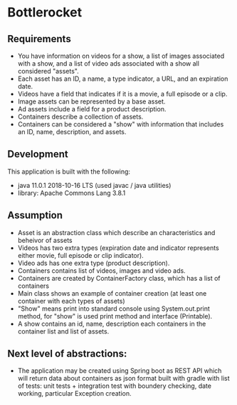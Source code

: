 # Bottlerocket

## Requirements
- You have information on videos for a show, a list of images associated with a show, and a list of video ads associated with a show all considered "assets".
- Each asset has an ID, a name, a type indicator, a URL, and an expiration date.
- Videos have a field that indicates if it is a movie, a full episode or a clip.
- Image assets can be represented by a base asset.
- Ad assets include a field for a product description.
- Containers describe a collection of assets.
- Containers can be considered a "show" with information that includes an ID, name, description, and assets.

## Development

This application is built with the following:
- java 11.0.1 2018-10-16 LTS (used javac / java utilities)
- library: Apache Commons Lang 3.8.1

## Assumption

- Asset is an abstraction class which describe an characteristics and beheivor of assets
- Videos has two extra types (expiration date and indicator represents either movie, full episode or clip indicator).
- Video ads has one extra type (product description).
- Containers contains list of videos, images and video ads.
- Containers are created by ContainerFactory class, which has a list of containers
- Main class shows an example of container creation (at least one container with each types of assets)
- "Show" means print into standard console using System.out.print method, for "show" is used print method and interface (Printable).
- A show contains an id, name, description each containers in the container list and list of assets.

## Next level of abstractions:

- The application may be created using Spring boot as REST API which will return data about containers as json format built with gradle with list of tests: unit tests + integration test with boundery checking, date working, particular Exception creation.
